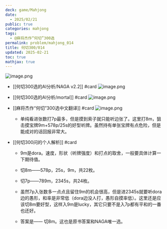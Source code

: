 ```yaml
---
deck: game/Mahjong
date:
  - 2025/02/21
public: true
categories: mahjong
tags:
  - @麻将杰作“何切”300选
permalink: problem/mahjong_014
title: 何切300/014
updated: 2025-02-21
toc: true
mathjax: true
---
```


![image.png](/assets/image_1740140929736_0.png)

  + [[何切300选的AI分析/NAGA v2.2]] #card
![image.png](/assets/image_1740140937635_0.png)

  + [[何切300选的AI分析/mortal]] #card
![image.png](/assets/image_1740140945061_0.png)

  + [[麻将杰作“何切”300选中文翻译]] #card
![image.png](/assets/image_1740140955236_0.png)

    + 单纯看进张数打7p最多，但是摸到索子就只能听边张了。这里打8m，狙击摸宝牌9m+578p/25s的好型听牌。虽然持有单张宝牌有点危险，但是能成对的话回报非常大。

  + [[何切300问的个人解析]] #card
    + 9m是dora。速度，形状（听牌强度）和打点的取舍，一般要具体计算一下期待值。

    + 切8m——578p，25s，9m，共22枚。

    + 切7p——789m，2345s，共24枚。

    + 虽然7p入张数多一点点且留住9m的机会很高，但是进2345s就要听dora边的愚形，和率是非常低（dora边没人打，愚形自摸率低）。这里还是应该切8m要好型，这样入9m是lucky，其它只要不是入7p都有平和的一番也还好。

    + 答案是——
切8m。这也是原书答案和NAGA唯一选。
